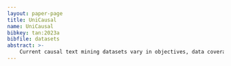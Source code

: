 ```yaml
---
layout: paper-page
title: UniCausal
name: UniCausal
bibkey: tan:2023a
bibfile: datasets
abstract: >-
    Current causal text mining datasets vary in objectives, data coverage, and annotation schemes. These inconsistent efforts prevent modeling capabilities and fair comparisons of model performance. Furthermore, few datasets include cause-effect span annotations, which are needed for end-to-end causal relation extraction. To address these issues, we propose UniCausal, a unified benchmark for causal text mining across three tasks: (I) Causal Sequence Classification, (II) Cause-Effect Span Detection and (III) Causal Pair Classification. We consolidated and aligned annotations of six high quality, mainly human-annotated, corpora, resulting in a total of 58,720, 12,144 and 69,165 examples for each task respectively. Since the definition of causality can be subjective, our framework was designed to allow researchers to work on some or all datasets and tasks. To create an initial benchmark, we fine-tuned BERT pre-trained language models to each task, achieving 70.10% Binary F1, 52.42% Macro F1, and 84.68% Binary F1 scores respectively.
---
```

